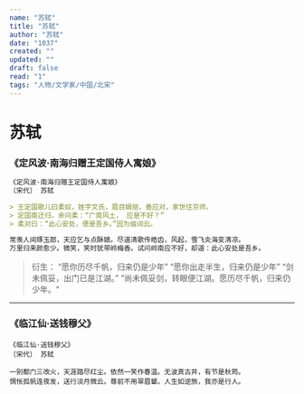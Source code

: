 ```yaml
---
name: "苏轼"
title: "苏轼"
author: "苏轼"
date: "1037"
created: ""
updated: ""
draft: false
read: "1"
tags: "人物/文学家/中国/北宋"
---
```


# 苏轼

### 《定风波·南海归赠王定国侍人寓娘》

```markdown
《定风波·南海归赠王定国侍人寓娘》
〔宋代〕 苏轼

> 王定国歌儿曰柔奴，姓宇文氏，眉目娟丽，善应对，家世住京师。
> 定国南迁归，余问柔：“广南风土， 应是不好？”
> 柔对曰：“此心安处，便是吾乡。”因为缀词云。

常羡人间琢玉郎，天应乞与点酥娘。尽道清歌传皓齿，风起，雪飞炎海变清凉。
万里归来颜愈少。微笑，笑时犹带岭梅香。试问岭南应不好，却道：此心安处是吾乡。
```

> 衍生：
> “愿你历尽千帆，归来仍是少年”
> “愿你出走半生，归来仍是少年”
> “剑未佩妥，出门已是江湖。”
> “尚未佩妥剑，转眼便江湖。愿历尽千帆，归来仍少年。“

---

### 《临江仙·送钱穆父》

```
《临江仙·送钱穆父》
〔宋代〕 苏轼

一别都门三改火，天涯踏尽红尘。依然一笑作春温。无波真古井，有节是秋筠。
惆怅孤帆连夜发，送行淡月微云。尊前不用翠眉颦。人生如逆旅，我亦是行人。
```
